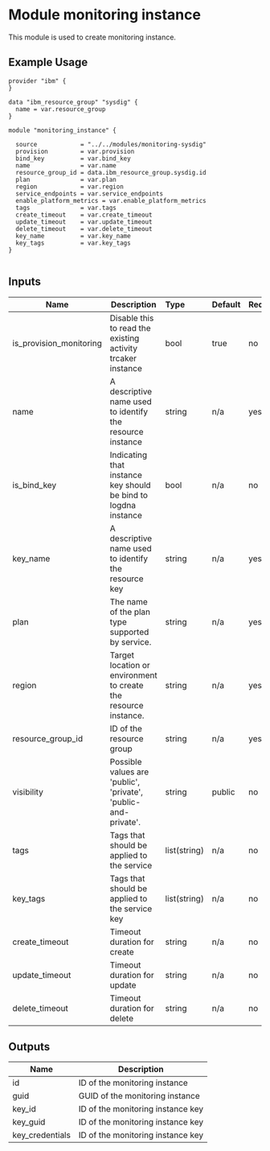 # Module monitoring instance

This module is used to create monitoring instance.

## Example Usage
```
provider "ibm" {
}

data "ibm_resource_group" "sysdig" {
  name = var.resource_group
}

module "monitoring_instance" {

  source            = "../../modules/monitoring-sysdig"
  provision         = var.provision
  bind_key          = var.bind_key
  name              = var.name
  resource_group_id = data.ibm_resource_group.sysdig.id
  plan              = var.plan
  region            = var.region
  service_endpoints = var.service_endpoints
  enable_platform_metrics = var.enable_platform_metrics
  tags              = var.tags
  create_timeout    = var.create_timeout
  update_timeout    = var.update_timeout
  delete_timeout    = var.delete_timeout
  key_name          = var.key_name
  key_tags          = var.key_tags
}


```

<!-- BEGINNING OF PRE-COMMIT-TERRAFORM DOCS HOOK -->
## Inputs


| Name               | Description                                                      | Type         | Default | Required |
|--------------------|------------------------------------------------------------------|:-------------|:------- |:---------|
| is_provision_monitoring | Disable this to read the existing activity trcaker instance | bool         | true    | no       |
| name               | A descriptive name used to identify the resource instance        | string       | n/a     | yes      |
| is_bind_key        | Indicating that instance key should be bind to logdna instance   | bool         | n/a     | no       |
| key\_name          | A descriptive name used to identify the resource key             | string       | n/a     | yes      |
| plan               | The name of the plan type supported by service.                  | string       | n/a     | yes      |
| region             | Target location or environment to create the resource instance.  | string       | n/a     | yes      |
| resource_group_id    | ID of the resource group                                       | string       | n/a     | yes      |
| visibility         | Possible values are 'public', 'private', 'public-and-private'.   | string       | public  | no       |
| tags               | Tags that should be applied to the service                       | list(string) | n/a     | no       |
| key_tags           | Tags that should be applied to the service key                   | list(string) | n/a     | no       |
| create_timeout     | Timeout duration for create                                      | string       | n/a     | no       |
| update_timeout     | Timeout duration for update                                      | string       | n/a     | no       |
| delete_timeout     | Timeout duration for delete                                      | string       | n/a     | no       |

## Outputs

| Name            | Description                                |
|-----------------|--------------------------------------------|
| id              | ID of the monitoring instance              |
| guid            | GUID of the monitoring instance            |
| key_id          | ID of the monitoring instance key          |
| key_guid        | ID of the monitoring instance key          |
| key_credentials | ID of the monitoring instance key          |
